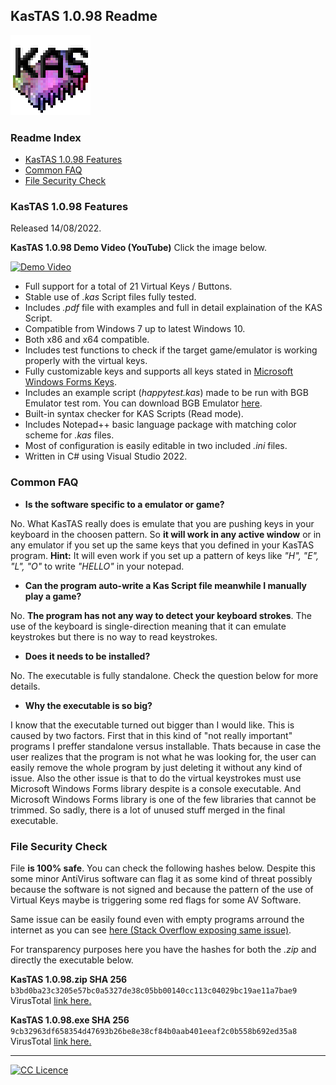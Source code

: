 ## KasTAS 1.0.98 Readme
[![KasTAS Icon](https://github.com/KarstSkarn/KasTAS/blob/main/kasicon.png?raw=true "KasTAS Icon")](https://github.com/KarstSkarn/KasTAS/blob/main/kasicon.png "KasTAS Icon")
### Readme Index

- [KasTAS 1.0.98 Features](#kastas-1098-features)
- [Common FAQ](#common-faq)
- [File Security Check](#file-security-check)

### KasTAS 1.0.98 Features
Released 14/08/2022.

**KasTAS 1.0.98 Demo Video (YouTube)** Click the image below.

[![Demo Video](https://img.youtube.com/vi/HU0dI5LJBi0/0.jpg)](https://www.youtube.com/watch?v=HU0dI5LJBi0)

- Full support for a total of 21 Virtual Keys / Buttons.
- Stable use of *.kas* Script files fully tested.
- Includes *.pdf* file with examples and full in detail explaination of the KAS Script.
- Compatible from Windows 7 up to latest Windows 10.
- Both x86 and x64 compatible.
- Includes test functions to check if the target game/emulator is working properly with the virtual keys.
- Fully customizable keys and supports all keys stated in [Microsoft Windows Forms Keys](https://docs.microsoft.com/es-es/dotnet/api/system.windows.forms.keys "Microsoft Windows Forms Keys").
- Includes an example script (*happytest.kas*) made to be run with BGB Emulator test rom. You can download BGB Emulator [here](https://bgb.bircd.org/ "here").
- Built-in syntax checker for KAS Scripts (Read mode).
- Includes Notepad++ basic language package with matching color scheme for *.kas* files.
- Most of configuration is easily editable in two included *.ini* files.
- Written in C# using Visual Studio 2022.

### Common FAQ
- **Is the software specific to a emulator or game?**

No. What KasTAS really does is emulate that you are pushing keys in your keyboard in the choosen pattern. So **it will work in any active window** or in any emulator if you set up the same keys that you defined in your KasTAS program.
**Hint:** It will even work if you set up a pattern of keys like *"H", "E", "L", "O"* to write *"HELLO"* in your notepad.

- **Can the program auto-write a Kas Script file meanwhile I manually play a game?**

No. **The program has not any way to detect your keyboard strokes**. The use of the keyboard is single-direction meaning that it can emulate keystrokes but there is no way to read keystrokes.

- **Does it needs to be installed?**

No. The executable is fully standalone. Check the question below for more details.

- **Why the executable is so big?**

I know that the executable turned out bigger than I would like. This is caused by two factors.
First that in this kind of "not really important" programs I preffer standalone versus installable. Thats because in case the user realizes that the program is not what he was looking for, the user can easily remove the whole program by just deleting it without any kind of issue.
Also the other issue is that to do the virtual keystrokes must use Microsoft Windows Forms library despite is a console executable. And Microsoft Windows Forms library is one of the few libraries that cannot be trimmed. So sadly, there is a lot of unused stuff merged in the final executable.

### File Security Check

File **is 100% safe**. You can check the following hashes below. Despite this some minor AntiVirus software can flag it as some kind of threat possibly because the software is not signed and because the pattern of the use of Virtual Keys maybe is triggering some red flags for some AV Software.

Same issue can be easily found even with empty programs arround the internet as you can see [here (Stack Overflow exposing same issue)](https://stackoverflow.com/questions/60340213/what-could-be-causing-virustotal-to-flag-an-empty-program-as-a-trojan "here (Stack Overflow exposing same issue)").

For transparency purposes here you have the hashes for both the *.zip* and directly the executable below.

**KasTAS 1.0.98.zip SHA 256**
`b3bd0ba23c3205e57bc0a5327de38c05bb00140cc113c04029bc19ae11a7bae9`
VirusTotal [link here.](https://www.virustotal.com/gui/file/b3bd0ba23c3205e57bc0a5327de38c05bb00140cc113c04029bc19ae11a7bae9 "link here.")

**KasTAS 1.0.98.exe SHA 256**
`9cb32963df658354d47693b26be8e38cf84b0aab401eeaf2c0b558b692ed35a8`
VirusTotal [link here.](https://www.virustotal.com/gui/file/9cb32963df658354d47693b26be8e38cf84b0aab401eeaf2c0b558b692ed35a8 "link here.")

------------

[![CC Licence](https://i.creativecommons.org/l/by-nc-sa/4.0/88x31.png "CC Licence")](https://creativecommons.org/licenses/by-nc-sa/4.0/ "CC Licence")
